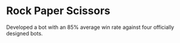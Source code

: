 # Rock Paper Scissors
Developed a bot with an 85% average win rate against four officially designed bots.
